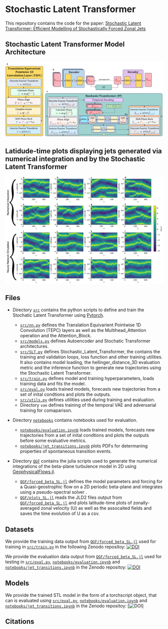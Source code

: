 # Stochastic Latent Transformer

This repository contains the code for the paper: [Stochastic Latent Transformer: Efficient Modelling of Stochastically Forced Zonal Jets](https://arxiv.org/)

## Stochastic Latent Transformer Model Architecture
![Stochastic Latent Transformer Model Architecture](static/SLT.png "Stochastic Latent Transformer Model Architecture")


## Latidude-time plots displaying jets generated via numerical integration and by the Stochastic Latent Transformer
![Latidude-time plots displaying jets generated via numerical integration and by the Stochastic Latent Transformer](static/lat_time.png "Latidude-time plots displaying jets generated via numerical integration and by the Stochastic Latent Transformer")

## Files

 - Directory [`src`](https://github.com/Ira-Shokar/Stochastic_Latent_Transformer/tree/main/src) contains the python scripts to define and train the Stochatic Latent Transformer using [Pytorch](https://github.com/pytorch/pytorch).
    - [`src/nn.py`](https://github.com/Ira-Shokar/Stochastic_Latent_Transformer/tree/main/src/nn.py)  defines the Translation Equivarient Pointwise 1D Convolution (TEPC) layers as well as the Multihead_Attention operation and the Attention_Block.
    - [`src/models.py`](https://github.com/Ira-Shokar/Stochastic_Latent_Transformer/tree/main/src/models.py) defines Autoencoder and Stochatic Transformer architectures.
    - [`src/SLT.py`](https://github.com/Ira-Shokar/Stochastic_Latent_Transformer/tree/main/src/SLT.py)  defines Stochastic_Latent_Transformer, the contains the training and validation loops, loss function and other training utilities. It also contains model loading, the hellinger_distance_3D evaluation metric and the inference function to generate new trajectories using the Stochastic Latent Transformer.
    - [`src/train.py`](https://github.com/Ira-Shokar/Stochastic_Latent_Transformer/tree/main/src/train.py) defines model and training hyperparameters, loads training data and fits the model.
    - [`src/eval.py`](https://github.com/Ira-Shokar/Stochastic_Latent_Transformer/tree/main/src/eval.py) loads trained models, forecasts new trajectories from a set of inital condtions and plots the outputs.
    - [`src/utils.py`](https://github.com/Ira-Shokar/Stochastic_Latent_Transformer/tree/main/src/utils.py) defines utilities used during training and evaluation.
    - Directory `vae` defines training of the temporal VAE and adversarial training for comaparison.

- Directory [`notebooks`](https://github.com/Ira-Shokar/Stochastic_Latent_Transformer/tree/main/notebooks) contains notebooks used for evaluation.
    - [`notebooks/evaluation.ipynb`](https://github.com/Ira-Shokar/Stochastic_Latent_Transformer/tree/main/notebooks/evaluation.ipynb) loads trained models, forecasts new trajectories from a set of inital condtions and plots the outputs before some evaluative metrics.
    - [`notebooks/jet_transitions.ipynb`](https://github.com/Ira-Shokar/Stochastic_Latent_Transformer/tree/main/notebooks/jet_transitions.ipynb) plots PDFs for determaning properties of spontaneous transition events.

- Directory [`QGF`](https://github.com/Ira-Shokar/Stochastic_Latent_Transformer/tree/main/QGF) contains the julia scripts used to generate the numerical integrations of the beta-plane turbulence model in 2D using [GeophysicalFlows.jl](https://github.com/FourierFlows/GeophysicalFlows.jl).
    - [`QGF/forced_beta_SL.jl`](https://github.com/Ira-Shokar/Stochastic_Latent_Transformer/tree/main/QGF/forced_beta_SL.jl) defines the model parameters and forcing for a Quasi-geostrophic flow on a 2D periodic beta-plane and integrates using a pseudo-spectral solver .
    - [`QGF/plots_SL.jl`](https://github.com/Ira-Shokar/Stochastic_Latent_Transformer/tree/main/QGF/plots_SL.jl) reads the JLD2 files output from [`QGF/forced_beta_SL.jl`](https://github.com/Ira-Shokar/Stochastic_Latent_Transformer/tree/main/QGF/forced_beta_SL.jl) and plots latitude-time plots of zonally-averaged zonal velocity (U) as well as the assocaited fields and saves the time evolution of U as a csv.

## Datasets
We provide the training data output from [`QGF/forced_beta_SL.jl`](https://github.com/Ira-Shokar/Stochastic_Latent_Transformer/tree/main/QGF/forced_beta_SL.jl) used for training in [`src/train.py`](https://github.com/Ira-Shokar/Stochastic_Latent_Transformer/tree/main/src/train.py) in the following Zenodo repositoy: [![DOI](https://zenodo.org/badge/DOI/10.5281/zenodo.10034268.svg)](https://doi.org/10.5281/zenodo.10034268)

We provide the evaluation data output from [`QGF/forced_beta_SL.jl`](https://github.com/Ira-Shokar/Stochastic_Latent_Transformer/tree/main/QGF/forced_beta_SL.jl) used for testing in [`src/eval.py`](https://github.com/Ira-Shokar/Stochastic_Latent_Transformer/tree/main/src/eval.py), [`notebooks/evaluation.ipynb`](https://github.com/Ira-Shokar/Stochastic_Latent_Transformer/tree/main/notebooks/evaluation.ipynb) and [`notebooks/jet_transitions.ipynb`](https://github.com/Ira-Shokar/Stochastic_Latent_Transformer/tree/main/notebooks/jet_transitions.ipynb) in the Zenodo repositoy: [![DOI](https://zenodo.org/badge/DOI/10.5281/zenodo.10034268.svg)](https://doi.org/10.5281/zenodo.10034268)

## Models
We provide the trained STL model in the form of a torchscript object, that can is evaluated using [`src/eval.py`](https://github.com/Ira-Shokar/Stochastic_Latent_Transformer/tree/main/src/eval.py), [`notebooks/evaluation.ipynb`](https://github.com/Ira-Shokar/Stochastic_Latent_Transformer/tree/main/notebooks/evaluation.ipynb) and [`notebooks/jet_transitions.ipynb`](https://github.com/Ira-Shokar/Stochastic_Latent_Transformer/tree/main/notebooks/jet_transitions.ipynb) in the Zenodo repositoy: [![DOI](https://zenodo.org/badge/DOI/10.5281/zenodo.10034268.svg)]

## Citations

```
```

